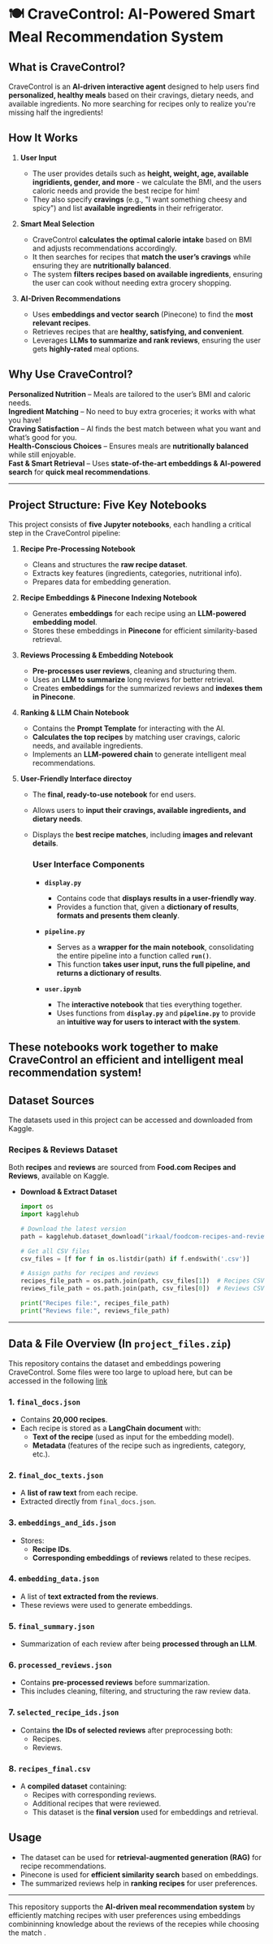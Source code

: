 # 🍽️ CraveControl: AI-Powered Smart Meal Recommendation System 

## What is CraveControl?
CraveControl is an **AI-driven interactive agent** designed to help users find **personalized, healthy meals** based on their cravings, dietary needs, and available ingredients. No more searching for recipes only to realize you're missing half the ingredients! 

## How It Works
1. **User Input**  
   - The user provides details such as **height, weight, age, available ingridients, gender, and more** - we calculate the BMI, and the users caloric needs and provide the best recipe for him!  
   - They also specify **cravings** (e.g., "I want something cheesy and spicy") and list **available ingredients** in their refrigerator.  

2. **Smart Meal Selection**   
   - CraveControl **calculates the optimal calorie intake** based on BMI and adjusts recommendations accordingly.  
   - It then searches for recipes that **match the user’s cravings** while ensuring they are **nutritionally balanced**.  
   - The system **filters recipes based on available ingredients**, ensuring the user can cook without needing extra grocery shopping.

3. **AI-Driven Recommendations** 
   - Uses **embeddings and vector search** (Pinecone) to find the **most relevant recipes**.  
   - Retrieves recipes that are **healthy, satisfying, and convenient**.  
   - Leverages **LLMs to summarize and rank reviews**, ensuring the user gets **highly-rated** meal options.

## Why Use CraveControl?  
**Personalized Nutrition** – Meals are tailored to the user’s BMI and caloric needs.  
**Ingredient Matching** – No need to buy extra groceries; it works with what you have!  
**Craving Satisfaction** – AI finds the best match between what you want and what’s good for you.  
**Health-Conscious Choices** – Ensures meals are **nutritionally balanced** while still enjoyable.  
**Fast & Smart Retrieval** – Uses **state-of-the-art embeddings & AI-powered search** for **quick meal recommendations**.

---
## Project Structure: Five Key Notebooks 

This project consists of **five Jupyter notebooks**, each handling a critical step in the CraveControl pipeline:

1. **Recipe Pre-Processing Notebook**   
   - Cleans and structures the **raw recipe dataset**.  
   - Extracts key features (ingredients, categories, nutritional info).  
   - Prepares data for embedding generation.

2. **Recipe Embeddings & Pinecone Indexing Notebook**   
   - Generates **embeddings** for each recipe using an **LLM-powered embedding model**.  
   - Stores these embeddings in **Pinecone** for efficient similarity-based retrieval.

3. **Reviews Processing & Embedding Notebook** 
   - **Pre-processes user reviews**, cleaning and structuring them.  
   - Uses an **LLM to summarize** long reviews for better retrieval.  
   - Creates **embeddings** for the summarized reviews and **indexes them in Pinecone**.

4. **Ranking & LLM Chain Notebook** 
   - Contains the **Prompt Template** for interacting with the AI.  
   - **Calculates the top recipes** by matching user cravings, caloric needs, and available ingredients.  
   - Implements an **LLM-powered chain** to generate intelligent meal recommendations.

5. **User-Friendly Interface directoy**  
   - The **final, ready-to-use notebook** for end users.  
   - Allows users to **input their cravings, available ingredients, and dietary needs**.  
   - Displays the **best recipe matches**, including **images and relevant details**.

     ### **User Interface Components**
      - **`display.py`** 
        - Contains code that **displays results in a user-friendly way**.  
        - Provides a function that, given a **dictionary of results**, **formats and presents them cleanly**.
      
      - **`pipeline.py`**   
        - Serves as a **wrapper for the main notebook**, consolidating the entire pipeline into a function called **`run()`**.  
        - This function **takes user input, runs the full pipeline, and returns a dictionary of results**.
      
      - **`user.ipynb`**  
        - The **interactive notebook** that ties everything together.  
        - Uses functions from **`display.py`** and **`pipeline.py`** to provide an **intuitive way for users to interact with the system**.


These notebooks work together to make CraveControl an **efficient and intelligent meal recommendation system**! 
---
## Dataset Sources

The datasets used in this project can be accessed and downloaded from Kaggle.

### **Recipes & Reviews Dataset**
Both **recipes** and **reviews** are sourced from **Food.com Recipes and Reviews**, available on Kaggle.

- **Download & Extract Dataset** 
  ```python
  import os
  import kagglehub

  # Download the latest version
  path = kagglehub.dataset_download("irkaal/foodcom-recipes-and-reviews")

  # Get all CSV files
  csv_files = [f for f in os.listdir(path) if f.endswith('.csv')]

  # Assign paths for recipes and reviews
  recipes_file_path = os.path.join(path, csv_files[1])  # Recipes CSV
  reviews_file_path = os.path.join(path, csv_files[0])  # Reviews CSV

  print("Recipes file:", recipes_file_path)
  print("Reviews file:", reviews_file_path)
---
## Data & File Overview (In `project_files.zip`)
This repository contains the dataset and embeddings powering CraveControl.
Some files were too large to upload here, but can be accessed in the following [link](https://drive.google.com/file/d/1FAwm-5LpsMk7_yczZLc5ihCP6HoqfH7h/view?usp=sharing)

### 1. `final_docs.json`
- Contains **20,000 recipes**.
- Each recipe is stored as a **LangChain document** with:
  - **Text of the recipe** (used as input for the embedding model).
  - **Metadata** (features of the recipe such as ingredients, category, etc.).

### 2. `final_doc_texts.json`
- A **list of raw text** from each recipe.
- Extracted directly from `final_docs.json`.

### 3. `embeddings_and_ids.json`
- Stores:
  - **Recipe IDs**.
  - **Corresponding embeddings** of **reviews** related to these recipes.

### 4. `embedding_data.json`
- A list of **text extracted from the reviews**.
- These reviews were used to generate embeddings.

### 5. `final_summary.json`
- Summarization of each review after being **processed through an LLM**.

### 6. `processed_reviews.json`
- Contains **pre-processed reviews** before summarization.
- This includes cleaning, filtering, and structuring the raw review data.

### 7. `selected_recipe_ids.json`
- Contains **the IDs of selected reviews** after preprocessing both:
  - Recipes.
  - Reviews.

### 8. `recipes_final.csv`
- A **compiled dataset** containing:
  - Recipes with corresponding reviews.
  - Additional recipes that were reviewed.
  - This dataset is the **final version** used for embeddings and retrieval.

## Usage
- The dataset can be used for **retrieval-augmented generation (RAG)** for recipe recommendations.
- Pinecone is used for **efficient similarity search** based on embeddings.
- The summarized reviews help in **ranking recipes** for user preferences.

---

This repository supports the **AI-driven meal recommendation system** by efficiently matching recipes with user preferences using embeddings combininning knowledge about the reviews of the recepies while choosing the match
. 

